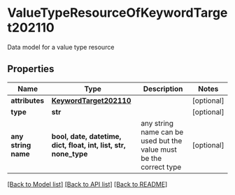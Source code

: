 # ValueTypeResourceOfKeywordTarget202110

Data model for a value type resource

## Properties
Name | Type | Description | Notes
------------ | ------------- | ------------- | -------------
**attributes** | [**KeywordTarget202110**](KeywordTarget202110.md) |  | [optional] 
**type** | **str** |  | [optional] 
**any string name** | **bool, date, datetime, dict, float, int, list, str, none_type** | any string name can be used but the value must be the correct type | [optional]

[[Back to Model list]](../README.md#documentation-for-models) [[Back to API list]](../README.md#documentation-for-api-endpoints) [[Back to README]](../README.md)


